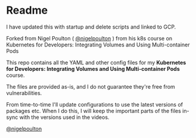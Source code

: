 # Readme

I have updated this with startup and delete scripts and linked to GCP.

Forked from Nigel Poulton ( [@nigelpoulton](https://twitter.com/nigelpoulton) ) from his k8s course on Kubernetes for Developers: Integrating Volumes and Using Multi-container Pods



This repo contains all the YAML and other config files for my **Kubernetes for Developers: Integrating Volumes and Using Multi-container Pods** course.

The files are provided as-is, and I do not guarantee they're free from vulnerabilities.

From time-to-time I'll update configurations to use the latest versions of packages etc. When I do this, I will keep the important parts of the files in-sync with the versions used in the videos.

[@nigelpoulton](https://twitter.com/nigelpoulton)